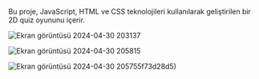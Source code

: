 Bu proje, JavaScript, HTML ve CSS teknolojileri kullanılarak geliştirilen bir 2D quiz oyununu içerir.

![Ekran görüntüsü 2024-04-30 203137](https://github.com/buseey/Quiz-Game/assets/92984619/54e04f5b-e640-4d4a-9739-1581122a42ad)

![Ekran görüntüsü 2024-04-30 205815](https://github.com/buseey/Quiz-Game/assets/92984619/86c06797-839e-44cf-8076-e53ec99e16a2)

![Ekran görüntüsü 2024-04-30 205755](https://github.com/buseey/Quiz-Game/assets/92984619/27ab534e-ffef-475f-a1b8-4345f73d28d5)f73d28d5)


